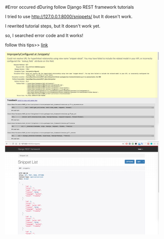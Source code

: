 #Error occured dDuring follow Django REST framework tutorials

I tried to use <http://127.0.0.1:8000/snippets/> but It doesn't work.

I rewrited tutorial steps, but It doesn't work yet.

so, I searched error code and It works!

follow this tips>> [link](https://github.com/tomchristie/django-rest-framework/issues/815)

![image1](image1.png)
![image2](image2.png)
